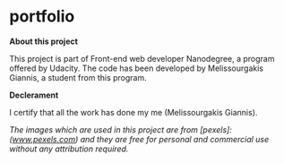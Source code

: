 # portfolio

**About this project**

This project is part of Front-end web developer Nanodegree, a program offered by Udacity.
The code has been developed by Melissourgakis Giannis, a student from this program.

**Declerament**

I certify that all the work has done my me (Melissourgakis Giannis).


*_The images which are used in this project are from [pexels]: (www.pexels.com) and they are free 
for personal and commercial use without any attribution required._*
